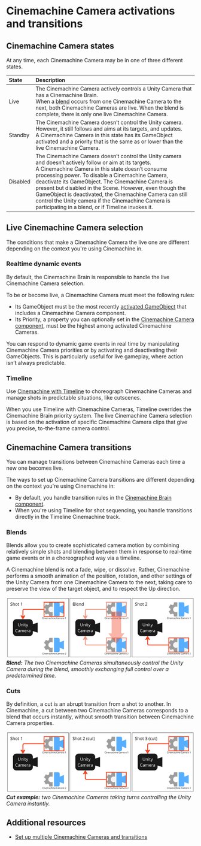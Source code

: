 # Cinemachine Camera activations and transitions

<!--- Find a quick and nice way to introduce, all should be about having a Cinemachine Camera control the Unity camera, what makes such a Cinemachine Camera, how to select the next Cinemachine Camera, and what happens when the next Cinemachine Camera takes control of the Unity camera over the current Cinemachine Camera. --->

## Cinemachine Camera states

At any time, each Cinemachine Camera may be in one of three different states.

| State | Description |
| :--- | :--- |
| Live | The Cinemachine Camera actively controls a Unity Camera that has a Cinemachine Brain.<br />When a [blend](#blends) occurs from one Cinemachine Camera to the next, both Cinemachine Cameras are live. When the blend is complete, there is only one live Cinemachine Camera. |
| Standby | The Cinemachine Camera doesn’t control the Unity camera. However, it still follows and aims at its targets, and updates.<br />A Cinemachine Camera in this state has its GameObject activated and a priority that is the same as or lower than the live Cinemachine Camera. |
| Disabled | The Cinemachine Camera doesn’t control the Unity camera and doesn’t actively follow or aim at its targets.<br />A Cinemachine Camera in this state doesn’t consume processing power. To disable a Cinemachine Camera, deactivate its GameObject. The Cinemachine Camera is present but disabled in the Scene. However, even though the GameObject is deactivated, the Cinemachine Camera can still control the Unity camera if the Cinemachine Camera is participating in a blend, or if Timeline invokes it. |

## Live Cinemachine Camera selection

The conditions that make a Cinemachine Camera the live one are different depending on the context you're using Cinemachine in.

### Realtime dynamic events

By default, the Cinemachine Brain is responsible to handle the live Cinemachine Camera selection.

To be or become live, a Cinemachine Camera must meet the following rules:
* Its GameObject must be the most recently [activated GameObject](https://docs.unity3d.com/Manual/DeactivatingGameObjects.html) that includes a Cinemachine Camera component.
* Its Priority, a property you can optionally set in the [Cinemachine Camera component](CinemachineCamera.md), must be the highest among activated Cinemachine Cameras.

You can respond to dynamic game events in real time by manipulating Cinemachine Camera priorities or by activating and deactivating their GameObjects. This is particularly useful for live gameplay, where action isn’t always predictable.

### Timeline

Use [Cinemachine with Timeline](concept-cinemachine-timeline.md) to choreograph Cinemachine Cameras and manage shots in predictable situations, like cutscenes.

When you use Timeline with Cinemachine Cameras, Timeline overrides the Cinemachine Brain priority system. The live Cinemachine Camera selection is based on the activation of specific Cinemachine Camera clips that give you precise, to-the-frame camera control.

## Cinemachine Camera transitions

You can manage transitions between Cinemachine Cameras each time a new one becomes live.

The ways to set up Cinemachine Camera transitions are different depending on the context you're using Cinemachine in:
* By default, you handle transition rules in the [Cinemachine Brain component](CinemachineBrain.md).
* When you're using Timeline for shot sequencing, you handle transitions directly in the Timeline Cinemachine track.

### Blends

Blends allow you to create sophisticated camera motion by combining relatively simple shots and blending between them in response to real-time game events or in a choreographed way via a timeline.

A Cinemachine blend is not a fade, wipe, or dissolve. Rather, Cinemachine performs a smooth animation of the position, rotation, and other settings of the Unity Camera from one Cinemachine Camera to the next, taking care to preserve the view of the target object, and to respect the Up direction.

![](images/concept-transition-blend.png)  
_**Blend:** The two Cinemachine Cameras simultaneously control the Unity Camera during the blend, smoothly exchanging full control over a predetermined time._

### Cuts

By definition, a cut is an abrupt transition from a shot to another. In Cinemachine, a cut between two Cinemachine Cameras corresponds to a blend that occurs instantly, without smooth transition between Cinemachine Camera properties.

![](images/concept-transition-cut.png)  
_**Cut example:** two Cinemachine Cameras taking turns controlling the Unity Camera instantly._

## Additional resources

* [Set up multiple Cinemachine Cameras and transitions](setup-multiple-cameras.md)